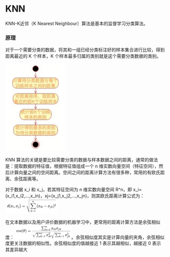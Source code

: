 # KNN

KNN-K近邻（K Nearest Neighbour）算法是基本的监督学习分类算法。

### 原理

对于一个需要分类的数据，将其和一组已经分类标注好的样本集合进行比较，得到距离最近的 K 个样本，K 个样本最多归属的类别就是这个需要分类数据的类别。

<img src="figures/image-20201127132630576.png" alt="image-20201127132630576" style="zoom: 33%;" />



KNN 算法的关键是要比较需要分类的数据与样本数据之间的距离，通常的做法是：提取数据的特征值，根据特征值组成一个 n 维实数向量空间（特征空间），然后计算向量之间的空间距离。空间之间的距离计算方法有很多种，常用的有欧氏距离、余弦距离等。

对于数据 x_i 和 x_j，若其特征空间为 n 维实数向量空间 R^n，即 x_i=(x_i1,x_i2,…,x_in)，xj=(x_j1,x_j2,…,x_jn)，则其欧氏距离计算公式为：<img src="figures/image-20201127133120342.png" alt="image-20201127133120342" style="zoom:25%;" />

在文本数据以及用户评价数据的机器学习中，更常用的距离计算方法是余弦相似度：<img src="figures/image-20201127133218934.png" alt="image-20201127133218934" style="zoom:25%;" />。余弦相似度其实是计算向量的夹角，余弦相似度更关注数据的相似性。余弦相似度的值越接近 1 表示其越相似，越接近 0 表示其差异越大









